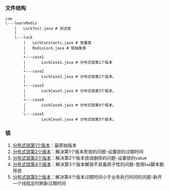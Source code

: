 ### 文件结构
```
com
\---learnRedis
    |   LockTest.java # 测试类
    |
    \---lock
        |   LockConstants.java # 常量类
        |   RedisLock.java # 锁抽象类
        |
        +---case1
        |       LockCase1.java # 分布式锁第1个版本
        |
        +---case2
        |       LockCase2.java # 分布式锁第2个版本。
        |
        +---case3
        |       LockCase3.java # 分布式锁第3个版本。
        |
        +---case4
        |       LockCase4.java # 分布式锁第4个版本。
        |
        \---case5
                LockCase5.java # 分布式锁第5个版本。
```
### 锁

1. [分布式锁第1个版本](https://github.com/rainbowda/learnWay/blob/master/learnRedis/distributed-locks/src/main/java/com/learnRedis/lock/case1/LockCase1.java)：最原始版本
2. [分布式锁第2个版本](https://github.com/rainbowda/learnWay/blob/master/learnRedis/distributed-locks/src/main/java/com/learnRedis/lock/case2/LockCase2.java)：解决第1个版本死锁的问题-设置锁的过期时间
3. [分布式锁第3个版本](https://github.com/rainbowda/learnWay/blob/master/learnRedis/distributed-locks/src/main/java/com/learnRedis/lock/case3/LockCase3.java)：解决第2个版本锁误删除的问题-设置锁的value
4. [分布式锁第4个版本](https://github.com/rainbowda/learnWay/blob/master/learnRedis/distributed-locks/src/main/java/com/learnRedis/lock/case4/LockCase4.java)：解决第3个版本解锁不具备原子性的问题-使用lua脚本删除锁
5. [分布式锁第5个版本](https://github.com/rainbowda/learnWay/blob/master/learnRedis/distributed-locks/src/main/java/com/learnRedis/lock/case5/LockCase5.java)：解决第4个版本过期时间小于业务执行时间的问题-新开一个线程定时刷新过期时间
